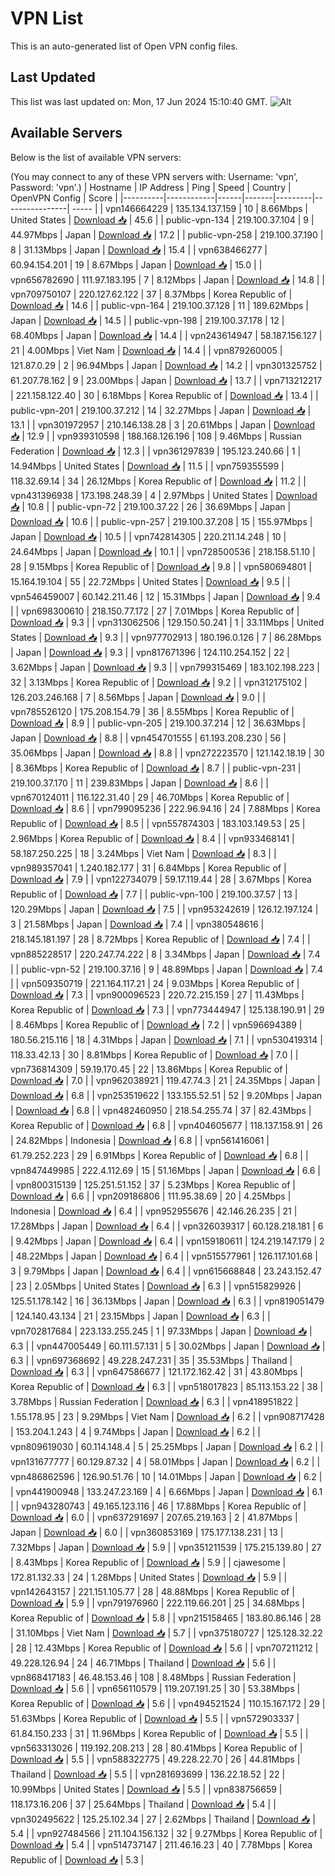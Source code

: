 # VPN List

This is an auto-generated list of Open VPN config files.

## Last Updated

This list was last updated on: Mon, 17 Jun 2024 15:10:40 GMT.
![Alt](https://repobeats.axiom.co/api/embed/186b98318ef1479477931607c1ad7d823f12451f.svg "Repobeats analytics image")

## Available Servers

Below is the list of available VPN servers:

(You may connect to any of these VPN servers with: Username: 'vpn', Password: 'vpn'.)
| Hostname | IP Address | Ping | Speed | Country | OpenVPN Config | Score |
|----------|------------|------|-------|---------|----------------| ----- |
| vpn146664229 | 135.134.137.159 | 10 | 8.66Mbps | United States | [Download 📥](./configs/server_0_US.ovpn) | 45.6 |
| public-vpn-134 | 219.100.37.104 | 9 | 44.97Mbps | Japan | [Download 📥](./configs/server_1_JP.ovpn) | 17.2 |
| public-vpn-258 | 219.100.37.190 | 8 | 31.13Mbps | Japan | [Download 📥](./configs/server_2_JP.ovpn) | 15.4 |
| vpn638466277 | 60.94.154.201 | 19 | 8.67Mbps | Japan | [Download 📥](./configs/server_3_JP.ovpn) | 15.0 |
| vpn656782690 | 111.97.183.195 | 7 | 8.12Mbps | Japan | [Download 📥](./configs/server_4_JP.ovpn) | 14.8 |
| vpn709750107 | 220.127.62.122 | 37 | 8.37Mbps | Korea Republic of | [Download 📥](./configs/server_5_KR.ovpn) | 14.6 |
| public-vpn-164 | 219.100.37.128 | 11 | 189.62Mbps | Japan | [Download 📥](./configs/server_6_JP.ovpn) | 14.5 |
| public-vpn-198 | 219.100.37.178 | 12 | 68.40Mbps | Japan | [Download 📥](./configs/server_7_JP.ovpn) | 14.4 |
| vpn243614947 | 58.187.156.127 | 21 | 4.00Mbps | Viet Nam | [Download 📥](./configs/server_8_VN.ovpn) | 14.4 |
| vpn879260005 | 121.87.0.29 | 2 | 96.94Mbps | Japan | [Download 📥](./configs/server_9_JP.ovpn) | 14.2 |
| vpn301325752 | 61.207.78.162 | 9 | 23.00Mbps | Japan | [Download 📥](./configs/server_10_JP.ovpn) | 13.7 |
| vpn713212217 | 221.158.122.40 | 30 | 6.18Mbps | Korea Republic of | [Download 📥](./configs/server_11_KR.ovpn) | 13.4 |
| public-vpn-201 | 219.100.37.212 | 14 | 32.27Mbps | Japan | [Download 📥](./configs/server_12_JP.ovpn) | 13.1 |
| vpn301972957 | 210.146.138.28 | 3 | 20.61Mbps | Japan | [Download 📥](./configs/server_13_JP.ovpn) | 12.9 |
| vpn939310598 | 188.168.126.196 | 108 | 9.46Mbps | Russian Federation | [Download 📥](./configs/server_14_RU.ovpn) | 12.3 |
| vpn361297839 | 195.123.240.66 | 1 | 14.94Mbps | United States | [Download 📥](./configs/server_15_US.ovpn) | 11.5 |
| vpn759355599 | 118.32.69.14 | 34 | 26.12Mbps | Korea Republic of | [Download 📥](./configs/server_16_KR.ovpn) | 11.2 |
| vpn431396938 | 173.198.248.39 | 4 | 2.97Mbps | United States | [Download 📥](./configs/server_17_US.ovpn) | 10.8 |
| public-vpn-72 | 219.100.37.22 | 26 | 36.69Mbps | Japan | [Download 📥](./configs/server_18_JP.ovpn) | 10.6 |
| public-vpn-257 | 219.100.37.208 | 15 | 155.97Mbps | Japan | [Download 📥](./configs/server_19_JP.ovpn) | 10.5 |
| vpn742814305 | 220.211.14.248 | 10 | 24.64Mbps | Japan | [Download 📥](./configs/server_20_JP.ovpn) | 10.1 |
| vpn728500536 | 218.158.51.10 | 28 | 9.15Mbps | Korea Republic of | [Download 📥](./configs/server_21_KR.ovpn) | 9.8 |
| vpn580694801 | 15.164.19.104 | 55 | 22.72Mbps | United States | [Download 📥](./configs/server_22_US.ovpn) | 9.5 |
| vpn546459007 | 60.142.211.46 | 12 | 15.31Mbps | Japan | [Download 📥](./configs/server_23_JP.ovpn) | 9.4 |
| vpn698300610 | 218.150.77.172 | 27 | 7.01Mbps | Korea Republic of | [Download 📥](./configs/server_24_KR.ovpn) | 9.3 |
| vpn313062506 | 129.150.50.241 | 1 | 33.11Mbps | United States | [Download 📥](./configs/server_25_US.ovpn) | 9.3 |
| vpn977702913 | 180.196.0.126 | 7 | 86.28Mbps | Japan | [Download 📥](./configs/server_26_JP.ovpn) | 9.3 |
| vpn817671396 | 124.110.254.152 | 22 | 3.62Mbps | Japan | [Download 📥](./configs/server_27_JP.ovpn) | 9.3 |
| vpn799315469 | 183.102.198.223 | 32 | 3.13Mbps | Korea Republic of | [Download 📥](./configs/server_28_KR.ovpn) | 9.2 |
| vpn312175102 | 126.203.246.168 | 7 | 8.56Mbps | Japan | [Download 📥](./configs/server_29_JP.ovpn) | 9.0 |
| vpn785526120 | 175.208.154.79 | 36 | 8.55Mbps | Korea Republic of | [Download 📥](./configs/server_30_KR.ovpn) | 8.9 |
| public-vpn-205 | 219.100.37.214 | 12 | 36.63Mbps | Japan | [Download 📥](./configs/server_31_JP.ovpn) | 8.8 |
| vpn454701555 | 61.193.208.230 | 56 | 35.06Mbps | Japan | [Download 📥](./configs/server_32_JP.ovpn) | 8.8 |
| vpn272223570 | 121.142.18.19 | 30 | 8.36Mbps | Korea Republic of | [Download 📥](./configs/server_33_KR.ovpn) | 8.7 |
| public-vpn-231 | 219.100.37.170 | 11 | 239.83Mbps | Japan | [Download 📥](./configs/server_34_JP.ovpn) | 8.6 |
| vpn670124011 | 116.122.31.40 | 29 | 46.70Mbps | Korea Republic of | [Download 📥](./configs/server_35_KR.ovpn) | 8.6 |
| vpn799095236 | 222.96.94.16 | 24 | 7.88Mbps | Korea Republic of | [Download 📥](./configs/server_36_KR.ovpn) | 8.5 |
| vpn557874303 | 183.103.149.53 | 25 | 2.96Mbps | Korea Republic of | [Download 📥](./configs/server_37_KR.ovpn) | 8.4 |
| vpn933468141 | 58.187.250.225 | 18 | 3.24Mbps | Viet Nam | [Download 📥](./configs/server_38_VN.ovpn) | 8.3 |
| vpn989357041 | 1.240.182.177 | 31 | 6.84Mbps | Korea Republic of | [Download 📥](./configs/server_39_KR.ovpn) | 7.9 |
| vpn122734079 | 59.17.119.44 | 28 | 3.67Mbps | Korea Republic of | [Download 📥](./configs/server_40_KR.ovpn) | 7.7 |
| public-vpn-100 | 219.100.37.57 | 13 | 120.29Mbps | Japan | [Download 📥](./configs/server_41_JP.ovpn) | 7.5 |
| vpn953242619 | 126.12.197.124 | 3 | 21.58Mbps | Japan | [Download 📥](./configs/server_42_JP.ovpn) | 7.4 |
| vpn380548616 | 218.145.181.197 | 28 | 8.72Mbps | Korea Republic of | [Download 📥](./configs/server_43_KR.ovpn) | 7.4 |
| vpn885228517 | 220.247.74.222 | 8 | 3.34Mbps | Japan | [Download 📥](./configs/server_44_JP.ovpn) | 7.4 |
| public-vpn-52 | 219.100.37.16 | 9 | 48.89Mbps | Japan | [Download 📥](./configs/server_45_JP.ovpn) | 7.4 |
| vpn509350719 | 221.164.117.21 | 24 | 9.03Mbps | Korea Republic of | [Download 📥](./configs/server_46_KR.ovpn) | 7.3 |
| vpn900096523 | 220.72.215.159 | 27 | 11.43Mbps | Korea Republic of | [Download 📥](./configs/server_47_KR.ovpn) | 7.3 |
| vpn773444947 | 125.138.190.91 | 29 | 8.46Mbps | Korea Republic of | [Download 📥](./configs/server_48_KR.ovpn) | 7.2 |
| vpn596694389 | 180.56.215.116 | 18 | 4.31Mbps | Japan | [Download 📥](./configs/server_49_JP.ovpn) | 7.1 |
| vpn530419314 | 118.33.42.13 | 30 | 8.81Mbps | Korea Republic of | [Download 📥](./configs/server_50_KR.ovpn) | 7.0 |
| vpn736814309 | 59.19.170.45 | 22 | 13.86Mbps | Korea Republic of | [Download 📥](./configs/server_51_KR.ovpn) | 7.0 |
| vpn962038921 | 119.47.74.3 | 21 | 24.35Mbps | Japan | [Download 📥](./configs/server_52_JP.ovpn) | 6.8 |
| vpn253519622 | 133.155.52.51 | 52 | 9.20Mbps | Japan | [Download 📥](./configs/server_53_JP.ovpn) | 6.8 |
| vpn482460950 | 218.54.255.74 | 37 | 82.43Mbps | Korea Republic of | [Download 📥](./configs/server_54_KR.ovpn) | 6.8 |
| vpn404605677 | 118.137.158.91 | 26 | 24.82Mbps | Indonesia | [Download 📥](./configs/server_55_ID.ovpn) | 6.8 |
| vpn561416061 | 61.79.252.223 | 29 | 6.91Mbps | Korea Republic of | [Download 📥](./configs/server_56_KR.ovpn) | 6.8 |
| vpn847449985 | 222.4.112.69 | 15 | 51.16Mbps | Japan | [Download 📥](./configs/server_57_JP.ovpn) | 6.6 |
| vpn800315139 | 125.251.51.152 | 37 | 5.23Mbps | Korea Republic of | [Download 📥](./configs/server_58_KR.ovpn) | 6.6 |
| vpn209186806 | 111.95.38.69 | 20 | 4.25Mbps | Indonesia | [Download 📥](./configs/server_59_ID.ovpn) | 6.4 |
| vpn952955676 | 42.146.26.235 | 21 | 17.28Mbps | Japan | [Download 📥](./configs/server_60_JP.ovpn) | 6.4 |
| vpn326039317 | 60.128.218.181 | 6 | 9.42Mbps | Japan | [Download 📥](./configs/server_61_JP.ovpn) | 6.4 |
| vpn159180611 | 124.219.147.179 | 2 | 48.22Mbps | Japan | [Download 📥](./configs/server_62_JP.ovpn) | 6.4 |
| vpn515577961 | 126.117.101.68 | 3 | 9.79Mbps | Japan | [Download 📥](./configs/server_63_JP.ovpn) | 6.4 |
| vpn615668848 | 23.243.152.47 | 23 | 2.05Mbps | United States | [Download 📥](./configs/server_64_US.ovpn) | 6.3 |
| vpn515829926 | 125.51.178.142 | 16 | 36.13Mbps | Japan | [Download 📥](./configs/server_65_JP.ovpn) | 6.3 |
| vpn819051479 | 124.140.43.134 | 21 | 23.15Mbps | Japan | [Download 📥](./configs/server_66_JP.ovpn) | 6.3 |
| vpn702817684 | 223.133.255.245 | 1 | 97.33Mbps | Japan | [Download 📥](./configs/server_67_JP.ovpn) | 6.3 |
| vpn447005449 | 60.111.57.131 | 5 | 30.02Mbps | Japan | [Download 📥](./configs/server_68_JP.ovpn) | 6.3 |
| vpn697368692 | 49.228.247.231 | 35 | 35.53Mbps | Thailand | [Download 📥](./configs/server_69_TH.ovpn) | 6.3 |
| vpn647586677 | 121.172.162.42 | 31 | 43.80Mbps | Korea Republic of | [Download 📥](./configs/server_70_KR.ovpn) | 6.3 |
| vpn518017823 | 85.113.153.22 | 38 | 3.78Mbps | Russian Federation | [Download 📥](./configs/server_71_RU.ovpn) | 6.3 |
| vpn418951822 | 1.55.178.95 | 23 | 9.29Mbps | Viet Nam | [Download 📥](./configs/server_72_VN.ovpn) | 6.2 |
| vpn908717428 | 153.204.1.243 | 4 | 9.74Mbps | Japan | [Download 📥](./configs/server_73_JP.ovpn) | 6.2 |
| vpn809619030 | 60.114.148.4 | 5 | 25.25Mbps | Japan | [Download 📥](./configs/server_74_JP.ovpn) | 6.2 |
| vpn131677777 | 60.129.87.32 | 4 | 58.01Mbps | Japan | [Download 📥](./configs/server_75_JP.ovpn) | 6.2 |
| vpn486862596 | 126.90.51.76 | 10 | 14.01Mbps | Japan | [Download 📥](./configs/server_76_JP.ovpn) | 6.2 |
| vpn441900948 | 133.247.23.169 | 4 | 6.66Mbps | Japan | [Download 📥](./configs/server_77_JP.ovpn) | 6.1 |
| vpn943280743 | 49.165.123.116 | 46 | 17.88Mbps | Korea Republic of | [Download 📥](./configs/server_78_KR.ovpn) | 6.0 |
| vpn637291697 | 207.65.219.163 | 2 | 41.87Mbps | Japan | [Download 📥](./configs/server_79_JP.ovpn) | 6.0 |
| vpn360853169 | 175.177.138.231 | 13 | 7.32Mbps | Japan | [Download 📥](./configs/server_80_JP.ovpn) | 5.9 |
| vpn351211539 | 175.215.139.80 | 27 | 8.43Mbps | Korea Republic of | [Download 📥](./configs/server_81_KR.ovpn) | 5.9 |
| cjawesome | 172.81.132.33 | 24 | 1.28Mbps | United States | [Download 📥](./configs/server_82_US.ovpn) | 5.9 |
| vpn142643157 | 221.151.105.77 | 28 | 48.88Mbps | Korea Republic of | [Download 📥](./configs/server_83_KR.ovpn) | 5.9 |
| vpn791976960 | 222.119.66.201 | 25 | 34.68Mbps | Korea Republic of | [Download 📥](./configs/server_84_KR.ovpn) | 5.8 |
| vpn215158465 | 183.80.86.146 | 28 | 31.10Mbps | Viet Nam | [Download 📥](./configs/server_85_VN.ovpn) | 5.7 |
| vpn375180727 | 125.128.32.22 | 28 | 12.43Mbps | Korea Republic of | [Download 📥](./configs/server_86_KR.ovpn) | 5.6 |
| vpn707211212 | 49.228.126.94 | 24 | 46.71Mbps | Thailand | [Download 📥](./configs/server_87_TH.ovpn) | 5.6 |
| vpn868417183 | 46.48.153.46 | 108 | 8.48Mbps | Russian Federation | [Download 📥](./configs/server_88_RU.ovpn) | 5.6 |
| vpn656110579 | 119.207.191.25 | 30 | 53.38Mbps | Korea Republic of | [Download 📥](./configs/server_89_KR.ovpn) | 5.6 |
| vpn494521524 | 110.15.167.172 | 29 | 51.63Mbps | Korea Republic of | [Download 📥](./configs/server_90_KR.ovpn) | 5.5 |
| vpn572903337 | 61.84.150.233 | 31 | 11.96Mbps | Korea Republic of | [Download 📥](./configs/server_91_KR.ovpn) | 5.5 |
| vpn563313026 | 119.192.208.213 | 28 | 80.41Mbps | Korea Republic of | [Download 📥](./configs/server_92_KR.ovpn) | 5.5 |
| vpn588322775 | 49.228.22.70 | 26 | 44.81Mbps | Thailand | [Download 📥](./configs/server_93_TH.ovpn) | 5.5 |
| vpn281693699 | 136.22.18.52 | 22 | 10.99Mbps | United States | [Download 📥](./configs/server_94_US.ovpn) | 5.5 |
| vpn838756659 | 118.173.16.206 | 37 | 25.64Mbps | Thailand | [Download 📥](./configs/server_95_TH.ovpn) | 5.4 |
| vpn302495622 | 125.25.102.34 | 27 | 2.62Mbps | Thailand | [Download 📥](./configs/server_96_TH.ovpn) | 5.4 |
| vpn927484566 | 211.104.156.132 | 32 | 9.27Mbps | Korea Republic of | [Download 📥](./configs/server_97_KR.ovpn) | 5.4 |
| vpn514737147 | 211.46.16.23 | 40 | 7.78Mbps | Korea Republic of | [Download 📥](./configs/server_98_KR.ovpn) | 5.3 |
